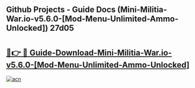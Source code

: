 ## Github Projects - Guide Docs (Mini-Militia-War.io-v5.6.0-[Mod-Menu-Unlimited-Ammo-Unlocked]) 27d05

# <h2><a href="https://apkcomod.com?title=Mini-Militia-War.io-v5.6.0-[Mod-Menu-Unlimited-Ammo-Unlocked]">🔗👉 🔴 Guide-Download-Mini-Militia-War.io-v5.6.0-[Mod-Menu-Unlimited-Ammo-Unlocked] </a></h2>

[![acn](https://github.com/user-attachments/assets/0f9c940e-d8b0-45ae-aac7-cd30a18b3e1c)](https://apkcomod.com?title=Mini-Militia-War.io-v5.6.0-[Mod-Menu-Unlimited-Ammo-Unlocked])
